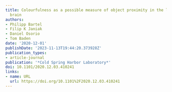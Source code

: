 ```yaml
---
title: Colourfulness as a possible measure of object proximity in the larval zebrafish
  brain
authors:
- Philipp Bartel
- Filip K Janiak
- Daniel Osorio
- Tom Baden
date: '2020-12-01'
publishDate: '2023-11-13T19:44:20.373928Z'
publication_types:
- article-journal
publication: '*Cold Spring Harbor Laboratory*'
doi: 10.1101/2020.12.03.410241
links:
- name: URL
  url: https://doi.org/10.1101%2F2020.12.03.410241
---
```

